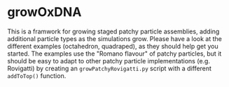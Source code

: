 # growOxDNA

This is a framwork for growing staged patchy particle assemblies, adding additional particle types as the simulations grow. Please have a look at the different examples (octahedron, quadraped), as they should help get you started. The examples use the "Romano flavour" of patchy particles, but it should be easy to adapt to other patchy particle implementations (e.g. Rovigatti) by creating an `growPatchyRovigatti.py` script with a different `addToTop()` function.
